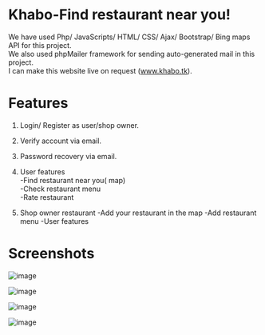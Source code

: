 # Khabo-Find restaurant near you!  
We have used Php/ JavaScripts/ HTML/ CSS/ Ajax/ Bootstrap/ Bing maps API for this project.  
We also used phpMailer framework for sending auto-generated mail in this project.  
I can make this website live on request (www.khabo.tk).  

# Features
1. Login/ Register as user/shop owner.  
2. Verify account via email.  
3. Password recovery via email.  
4. User features  
  -Find restaurant near you( map)  
  -Check restaurant menu  
  -Rate restaurant
  
5. Shop owner restaurant
  -Add your restaurant in the map
  -Add restaurant menu
  -User features
  
# Screenshots

![image](https://i.ibb.co/xjpfW49/image.png)

![image](https://i.ibb.co/47D1P0v/image.png)

![image](https://i.ibb.co/QMrJ8Ty/image.png)

![image](https://i.ibb.co/5kpc7BL/image.png)
